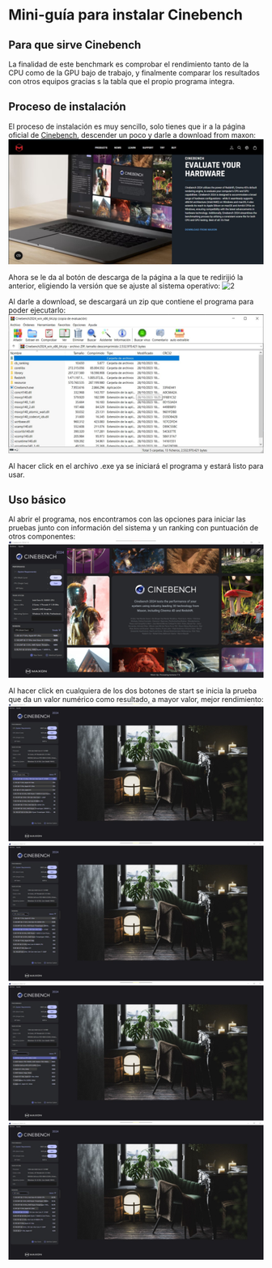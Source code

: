# Mini-guía para instalar Cinebench

## Para que sirve Cinebench

La finalidad de este benchmark es comprobar el rendimiento tanto de la CPU como de la GPU bajo de trabajo, y finalmente comparar los resultados con otros equipos gracias s la tabla que el propio programa integra.

## Proceso de instalación

El proceso de instalación es muy sencillo, solo tienes que ir a la página oficial de [Cinebench](https://www.maxon.net/en/cinebench), descender un poco y darle a download from maxon:
![1](Images/A1.jpg)

Ahora se le da al botón de descarga de la página a la que te redirijió la anterior, eligiendo la versión que se ajuste al sistema operativo:
![2](2Images/A2.jpg)

Al darle a download, se descargará un zip que contiene el programa para poder ejecutarlo:
![3](Images/A3.jpg)

Al hacer click en el archivo .exe ya se iniciará el programa y estará listo para usar.

## Uso básico

Al abrir el programa, nos encontramos con las opciones para iniciar las pruebas junto con información del sistema y un ranking con puntuación de otros componentes:
![4](Images/A4.jpg)

Al hacer click en cualquiera de los dos botones de start se inicia la prueba que da un valor numérico como resultado, a mayor valor, mejor rendimiento:
![5](Images/A5.jpeg)
![6](Images/A6.jpeg)
![7](Images/A7.jpeg)
![8](Images/A8.jpeg)


